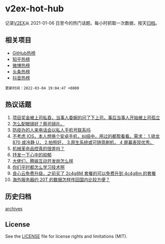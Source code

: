 # v2ex-hot-hub

 记录[V2EX](https://www.v2ex.com/)从 2021-01-06 日至今的热门话题。每小时抓取一次数据，按天[归档](archives)。
 
 ## 相关项目

- [GitHub热榜](https://github.com/snaildev/github-hot-hub)
- [知乎热榜](https://github.com/snaildev/zhihu-hot-hub)
- [微博热榜](https://github.com/snaildev/weibo-hot-hub)
- [头条热榜](https://github.com/snaildev/toutiao-hot-hub)
- [抖音热榜](https://github.com/snaildev/douyin-hot-hub)


 `更新时间：2022-03-04 19:04:47 +0800`

## 热议话题

1. [项目奖金被上司私吞，当事人委婉的问了下上司，事后当事人开始被上司孤立](https://www.v2ex.com/t/837842)
1. [怎么配眼镜好？蔡司镜片。](https://www.v2ex.com/t/837856)
1. [防疫办的人来电话会以私人手机号联系吗](https://www.v2ex.com/t/837880)
1. [不考虑 IOS，本人想换个安卓手机，纠结中，用过的都帮看看。需求： 1.骁龙 870 或冷静 U， 2.拍照好， 3.原生系统或可随意刷机， 4 屏幕表现优秀。](https://www.v2ex.com/t/837902)
1. [机械革命品控真的很差吗？](https://www.v2ex.com/t/837885)
1. [抒发一下心中的抑郁](https://www.v2ex.com/t/837974)
1. [大佬们，腾娱互动开发岗怎么样](https://www.v2ex.com/t/837855)
1. [你们平时都怎么学习技术啊](https://www.v2ex.com/t/837894)
1. [良心云免费升级，之前买了 2c4g8M 套餐的可以免费升到 4c4g8m 的套餐](https://www.v2ex.com/t/837997)
1. [海外服务器约 20T 的数据怎样传回国内比较方便？](https://www.v2ex.com/t/837904)

## 历史归档

[archives](archives)

## License

See the [LICENSE](LICENSE) file for license rights and limitations (MIT).
